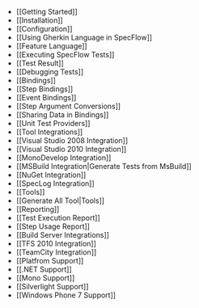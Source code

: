 * [[Getting Started]]
* [[Installation]]
* [[Configuration]]
* [[Using Gherkin Language in SpecFlow]]
 * [[Feature Language]]
* [[Executing SpecFlow Tests]]
 * [[Test Result]]
 * [[Debugging Tests]]
* [[Bindings]]
 * [[Step Bindings]]
 * [[Event Bindings]]
 * [[Step Argument Conversions]]
 * [[Sharing Data in Bindings]]
* [[Unit Test Providers]]
* [[Tool Integrations]]
 * [[Visual Studio 2008 Integration]]
 * [[Visual Studio 2010 Integration]]
 * [[MonoDevelop Integration]]
 * [[MSBuild Integration|Generate Tests from MsBuild]]
 * [[NuGet Integration]]
 * [[SpecLog Integration]]
* [[Tools]]
 * [[Generate All Tool|Tools]]
* [[Reporting]]
 * [[Test Execution Report]]
 * [[Step Usage Report]]
* [[Build Server Integrations]]
 * [[TFS 2010 Integration]]
 * [[TeamCity Integration]]
* [[Platfrom Support]]
 * [[.NET Support]]
 * [[Mono Support]]
 * [[Silverlight Support]]
 * [[Windows Phone 7 Support]]